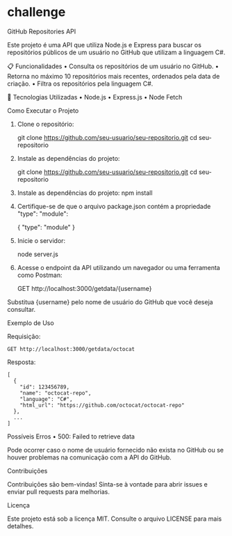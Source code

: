 # challenge
GitHub Repositories API

Este projeto é uma API que utiliza Node.js e Express para buscar os repositórios públicos de um usuário no GitHub que utilizam a linguagem C#.

📋 Funcionalidades
	•	Consulta os repositórios de um usuário no GitHub.
	•	Retorna no máximo 10 repositórios mais recentes, ordenados pela data de criação.
	•	Filtra os repositórios pela linguagem C#.

🚀 Tecnologias Utilizadas
	•	Node.js
	•	Express.js
	•	Node Fetch

Como Executar o Projeto
1.	Clone o repositório:


	git clone https://github.com/seu-usuario/seu-repositorio.git
	cd seu-repositorio

2.	Instale as dependências do projeto:

	git clone https://github.com/seu-usuario/seu-repositorio.git
	cd seu-repositorio

2.	Instale as dependências do projeto:
	npm install

3.	Certifique-se de que o arquivo package.json contém a propriedade "type": "module":

	{
  "type": "module"
}

4.	Inicie o servidor:

	node server.js

5.	Acesse o endpoint da API utilizando um navegador ou uma ferramenta como Postman:

	GET http://localhost:3000/getdata/{username}

Substitua {username} pelo nome de usuário do GitHub que você deseja consultar.

Exemplo de Uso

Requisição:

	GET http://localhost:3000/getdata/octocat

Resposta:

	[
	  {
	    "id": 123456789,
	    "name": "octocat-repo",
	    "language": "C#",
	    "html_url": "https://github.com/octocat/octocat-repo"
	  },
	  ...
	]					

Possíveis Erros
	•	500: Failed to retrieve data

Pode ocorrer caso o nome de usuário fornecido não exista no GitHub ou se houver problemas na comunicação com a API do GitHub.

Contribuições

Contribuições são bem-vindas! Sinta-se à vontade para abrir issues e enviar pull requests para melhorias.

Licença

Este projeto está sob a licença MIT. Consulte o arquivo LICENSE para mais detalhes.
